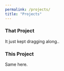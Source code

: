```yaml
---
permalink: /projects/
title: "Projects"
---
```


### That Project
It just kept dragging along..

### This Project
Same here.

